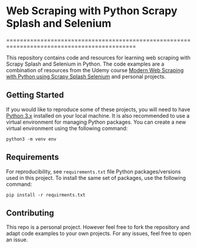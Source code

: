 # Web Scraping with Python Scrapy Splash and Selenium

============================================================================================

This repository contains code and resources for learning web scraping with Scrapy Splash and Selenium in Python. The code examples are a combination of resources from the Udemy course [Modern Web Scraping with Python using Scrapy Splash Selenium]("https://www.udemy.com/course/web-scraping-in-python-using-scrapy-and-splash/") and personal projects.

## Getting Started

If you would like to reproduce some of these projects, you will need to have [Python 3.x]("https://www.python.org/downloads/") installed on your local machine. It is also recommended to use a virtual environment for managing Python packages. You can create a new virtual environment using the following command:

```python3 -m venv env```

## Requirements

For reproducibility, see ```requirements.txt``` file Python packages/versions used in this project. To install the same set of packages, use the following command:

```pip install -r requirments.txt```

## Contributing

This repo is a personal project. However feel free to fork the repository and adapt code examples to your own projects. For any issues, feel free to open an issue.
